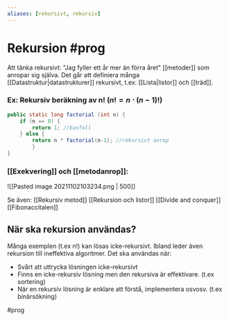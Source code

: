 ```yaml
---
aliases: [rekursivt, rekursiv]
---
```

# Rekursion #prog 
Att tänka rekursivt: "Jag fyller ett år mer än förra året"
[[metoder]] som anropar sig själva.
Det går att definiera många [[Datastruktur|datastrukturer]] rekursivt, t.ex: [[Lista|listor]] och [[träd]].

### Ex: Rekursiv beräkning av n! ($n! = n \cdot (n-1)!$)
```java
public static long factorial (int n) {
	if (n == 0) {
		return 1; //basfall
	} else {
		return n * factorial(n-1); //rekursivt anrop
		}
}
```

### [[Exekvering]] och [[metodanrop]]:
![[Pasted image 20211102103234.png | 500]]

Se även:
[[Rekursiv metod]]
[[Rekursion och listor]]
[[Divide and conquer]]
[[Fibonaccitalen]]

## När ska rekursion användas?
Många exemplen (t.ex n!) kan lösas icke-rekursivt. Ibland leder även rekursion till ineffektiva algoritmer.
Det ska användas när:
- Svårt att uttrycka lösningen icke-rekursivt
- Finns en icke-rekursiv lösning men den rekursiva är effektivare. (t.ex sortering)
- När en rekursiv lösning är enklare att förstå, implementera osvosv. (t.ex binärsökning)

#prog 

